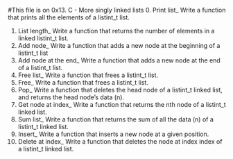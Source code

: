 #This file is on 0x13. C - More singly linked lists
0. Print list_ Write a function that prints all the elements of a listint_t list.
1. List length_ Write a function that returns the number of elements in a linked listint_t list.
2. Add node_ Write a function that adds a new node at the beginning of a listint_t list
3. Add node at the end_ Write a function that adds a new node at the end of a listint_t list.
4. Free list_ Write a function that frees a listint_t list.
5. Free_ Write a function that frees a listint_t list.
6. Pop_ Write a function that deletes the head node of a listint_t linked list, and returns the head node’s data (n).
7. Get node at index_ Write a function that returns the nth node of a listint_t linked list.
8. Sum list_ Write a function that returns the sum of all the data (n) of a listint_t linked list.
9. Insert_ Write a function that inserts a new node at a given position.
10. Delete at index_ Write a function that deletes the node at index index of a listint_t linked list.
